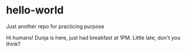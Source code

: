# hello-world
Just another repo for practicing purpose

Hi humans!
Dunja is here, just had breakfast at 1PM. Little late, don't you think?
